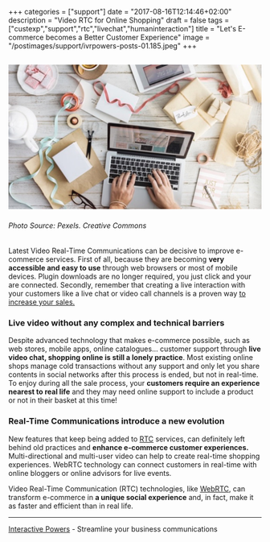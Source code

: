 +++
categories = ["support"]
date = "2017-08-16T12:14:46+02:00"
description = "Video RTC for Online Shopping"
draft = false
tags = ["custexp","support","rtc","livechat","humaninteraction"]
title = "Let's E-commerce becomes a Better Customer Experience"
image = "/postimages/support/ivrpowers-posts-01.185.jpeg"
+++

![Working on a computer](/postimages/support/ivrpowers-posts-01.185.jpeg)
-------------
###### Photo Source: Pexels. Creative Commons

Latest Video Real-Time Communications can be decisive to improve e-commerce services. First of all, because they are becoming **very accessible and easy to use** through web browsers or most of mobile devices. Plugin downloads are no longer required, you just click and your are connected. Secondly, remember that creating a live interaction with your customers like a live chat or video call channels is a proven way [to increase your sales.](https://www.quora.com/How-much-does-live-chat-increase-conversion)
 
### Live video without any complex and technical barriers
 
Despite advanced technology that makes e-commerce possible, such as web stores, mobile apps, online catalogues... customer support through **live video chat, shopping online is still a lonely practice**. Most existing online shops manage cold transactions without any support and only let you share contents in social networks after this process is ended, but not in real-time. To enjoy during all the sale process, your **customers require an experience nearest to real life** and they may need online support to include a product or not in their basket at this time!

### Real-Time Communications introduce a new evolution

New features that keep being added to [RTC](http://blog.ivrpowers.com/post/technologies/what-is-rtc/ ) services, can definitely left behind old practices and **enhance e-commerce customer experiences.** Multi-directional and multi-user video can help to create real-time shopping experiences. WebRTC technology can connect customers in real-time with online bloggers or online advisors for live events.
 
Video Real-Time Communication (RTC) technologies, like [WebRTC,](http://blog.ivrpowers.com/post/marketing/webrtc-system-benefits/) can transform e-commerce in **a unique social experience** and, in fact, make it as faster and efficient than in real life.

---
[Interactive Powers](http://www.ivrpowers.com/ ) - Streamline your business communications

 
